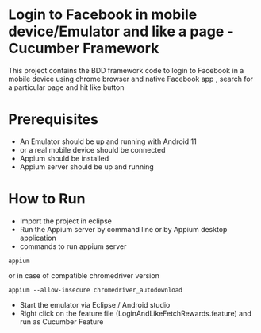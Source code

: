 # Login to Facebook in mobile device/Emulator and like a page - Cucumber Framework 

This project contains the BDD framework code to login to Facebook in a mobile device using chrome browser and native Facebook app , search for a particular page and hit like button 

# Prerequisites

- An Emulator should be up and running with Android 11 
- or a real mobile device should be connected
- Appium should be installed
- Appium server should be up and running 

# How to Run 
- Import the project in eclipse
- Run the Appium server by command line or by Appium desktop application
- commands to run appium server 

```
appium
```
or in case of compatible chromedriver version 

```
appium --allow-insecure chromedriver_autodownload
```

- Start the emulator via Eclipse / Android studio 
- Right click on the feature file (LoginAndLikeFetchRewards.feature) and run as Cucumber Feature